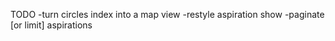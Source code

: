TODO
-turn circles index into a map view
-restyle aspiration show
-paginate [or limit]  aspirations
